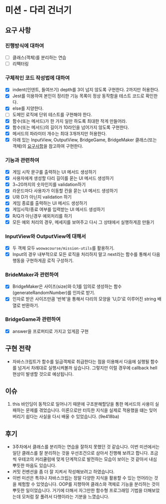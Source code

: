 # 미션 - 다리 건너기

## 요구 사항

### 진행방식에 대하여

- [ ] 클래스(객체)를 분리하는 연습
- [ ] 리팩터링

### 구체적인 코드 작성법에 대하여

- [x] indent(인덴트, 들여쓰기) depth를 3이 넘지 않도록 구현한다. 2까지만 허용한다.
- [x] Jest를 이용하여 본인이 정리한 기능 목록이 정상 동작함을 테스트 코드로 확인한다.
- [x] else를 지양한다.
- [ ] 도메인 로직에 단위 테스트를 구현해야 한다.
- [x] 함수(또는 메서드)가 한 가지 일만 하도록 최대한 작게 만들어라.
- [x] 함수(또는 메서드)의 길이가 10라인을 넘어가지 않도록 구현한다.
- [x] 메서드의 파라미터 개수는 최대 3개까지만 허용한다.
- [x] 아래 있는 InputView, OutputView, BridgeGame, BridgeMaker 클래스(또는 객체)의 [요구사항](https://github.com/unsnruu/javascript-bridge#%EC%B6%94%EA%B0%80%EB%90%9C-%EC%9A%94%EA%B5%AC-%EC%82%AC%ED%95%AD)을 참고하여 구현한다.

### 기능과 관련하여

- [x] 게임 시작 문구를 출력하는 UI 메서드 생성하기
- [x] 사용자에게 생성할 다리 길이를 묻는 UI 메서드 생성하기
- [x] 3~20까지의 숫자인지를 validation하기
- [x] 라운드마다 사용자가 이동할 칸을 묻는 UI 메서드 생성하기
- [x] U와 D가 아닌지 validation 하기
- [x] 게임 종료를 출력하는 UI 메서드 생성하기
- [x] 게임시작/종료 여부를 입력받는 UI 메서드 생성하기
- [x] R/Q가 아닌경우 예외처리를 하기
- [x] 모든 예외 처리의 경우, 메세지를 보여주고 다시 그 상태에서 실행하게끔 만들기

### InputView와 OutputView에 대해서

- [x] 두 객체 모두 `woowacourse/mission-utils`를 활용하기.
- [x] Input의 경우 내부적으로 모든 로직을 처리하지 말고 next라는 함수를 통해서 다음 행동을 구현하게끔 로직 구성하기.

### BrideMaker과 관련하여

- [x] BridgeMaker은 사이즈(size)와 0,1를 임의로 생성하는 함수(generateRandomNumber)를 인자로 받기.
- [x] 인자로 받은 사이즈만큼 '반복'을 통해서 다리의 모양을 'U,D'로 이루어진 string 배열로 반환하기.

### BridgeGame과 관련하여

- [x] answer을 프로퍼티로 가지고 있게끔 구현

## 구현 전략

- 자바스크립트가 함수를 일급객체로 취급한다는 점을 이용해서 다음에 실행될 함수를 넘겨서 차례대로 실행시켜볼까 싶습니다. 그렇지만 이럴 경우에 callback hell 현상이 발생할 것으로 예상됩니다.

## 이슈

1. this 바인딩이 동적으로 일어나기 때문에 구조분해할당을 통한 메서드의 사용이
   실패하는 문제를 겪었습니다. 이론으로만 터득한 지식을 실제로 적용했을 떄는 잊어 버리기 쉽다는 사실을 다시 배울 수 있었습니다. (9e418ba)

## 후기

- 3주차에서 클래스를 분리하는 연습을 잘하지 못했던 것 같습니다. 이번 미션에서는 일단 클래스를 잘 분리하는 것을 우선조건으로 삼아서 진행해 보려고 합니다. 조금씩 우테코의 커리큘럼에 맞게 단계적으로 발전하는 모습이 보이는 것 같아서 내심 뿌듯한 마음도 있습니다.
- 커밋 컨벤션을 좀 더 잘 지켜서 작성해보려고 하였습니다.
- 이번 미션은 특히나 자바스크립는 정말 다양한 지식을 활용할 수 있는 언어라는 것을 체험할 수 있엇습니다. OOP를 지향하여 클래스와 객체로 기능을 분리하는 것이 뿌듯한 일이었습니다. 거기에 더해서 자그만한 함수형 프로그래밍 기법을 더해보았는데 모처럼 잘 풀려서 다행이라는 기분을 느꼈습니다.
